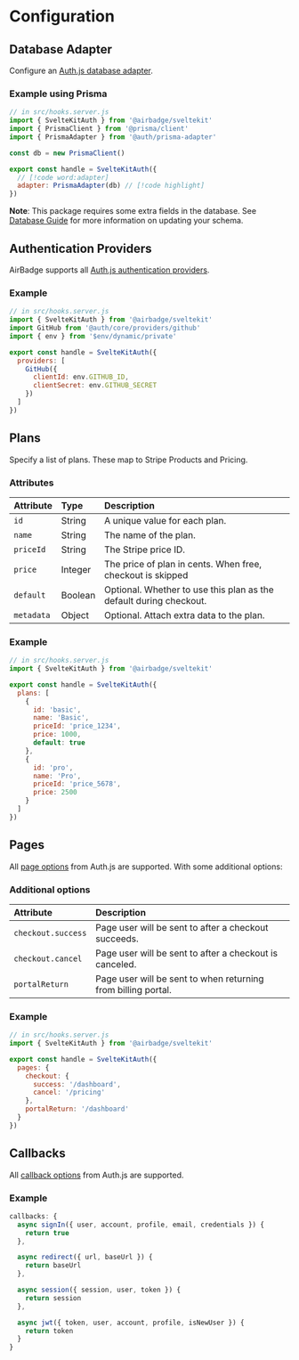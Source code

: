 # Configuration

## Database Adapter

Configure an [Auth.js database adapter](https://authjs.dev/reference/core/adapters).

### Example using Prisma

```js
// in src/hooks.server.js
import { SvelteKitAuth } from '@airbadge/sveltekit'
import { PrismaClient } from '@prisma/client'
import { PrismaAdapter } from '@auth/prisma-adapter'

const db = new PrismaClient()

export const handle = SvelteKitAuth({
  // [!code word:adapter]
  adapter: PrismaAdapter(db) // [!code highlight]
})
```

**Note**: This package requires some extra fields in the database. See [Database Guide](/database) for more information on updating your schema.

## Authentication Providers

AirBadge supports all [Auth.js authentication providers](https://authjs.dev/reference/core/providers).

### Example

```js {7-11}
// in src/hooks.server.js
import { SvelteKitAuth } from '@airbadge/sveltekit'
import GitHub from '@auth/core/providers/github'
import { env } from '$env/dynamic/private'

export const handle = SvelteKitAuth({
  providers: [
    GitHub({
      clientId: env.GITHUB_ID,
      clientSecret: env.GITHUB_SECRET
    })
  ]
})
```

## Plans

Specify a list of plans. These map to Stripe Products and Pricing.

### Attributes

| Attribute  | Type    | Description                                                        |
| :--------- | :------ | :----------------------------------------------------------------- |
| `id`       | String  | A unique value for each plan.                                      |
| `name`     | String  | The name of the plan.                                              |
| `priceId`  | String  | The Stripe price ID.                                               |
| `price`    | Integer | The price of plan in cents. When free, checkout is skipped         |
| `default`  | Boolean | Optional. Whether to use this plan as the default during checkout. |
| `metadata` | Object  | Optional. Attach extra data to the plan.                           |

### Example

```js {5-19}
// in src/hooks.server.js
import { SvelteKitAuth } from '@airbadge/sveltekit'

export const handle = SvelteKitAuth({
  plans: [
    {
      id: 'basic',
      name: 'Basic',
      priceId: 'price_1234',
      price: 1000,
      default: true
    },
    {
      id: 'pro',
      name: 'Pro',
      priceId: 'price_5678',
      price: 2500
    }
  ]
})
```

## Pages

All [page options](https://authjs.dev/guides/basics/pages) from Auth.js are supported. With some additional options:

### Additional options

| Attribute          | Description                                                   |
| :----------------- | :------------------------------------------------------------ |
| `checkout.success` | Page user will be sent to after a checkout succeeds.          |
| `checkout.cancel`  | Page user will be sent to after a checkout is canceled.       |
| `portalReturn`     | Page user will be sent to when returning from billing portal. |

### Example

```js {5-11}
// in src/hooks.server.js
import { SvelteKitAuth } from '@airbadge/sveltekit'

export const handle = SvelteKitAuth({
  pages: {
    checkout: {
      success: '/dashboard',
      cancel: '/pricing'
    },
    portalReturn: '/dashboard'
  }
})
```

## Callbacks

All [callback options](https://authjs.dev/guides/basics/callbacks) from Auth.js are supported.

### Example

```js
callbacks: {
  async signIn({ user, account, profile, email, credentials }) {
    return true
  },

  async redirect({ url, baseUrl }) {
    return baseUrl
  },

  async session({ session, user, token }) {
    return session
  },

  async jwt({ token, user, account, profile, isNewUser }) {
    return token
  }
}
```
